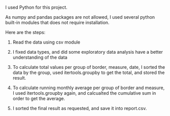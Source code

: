 I used Python for this project. 

As numpy and pandas packages are not allowed, I used several python built-in modules that does not require installation.

Here are the steps:

1. Read the data using csv module

2. I fixed data types, and did some exploratory data analysis have a better understanding of the data

3. To calculate total values per group of border, measure, date, I sorted the data by the group, used itertools.groupby to get the total, and stored the result.

4. To calculate running monthly average per group of border and measure, I used itertools.groupby again, and calcualted the cumulative sum in order to get the average.

5. I sorted the final result as requested, and save it into report.csv.
